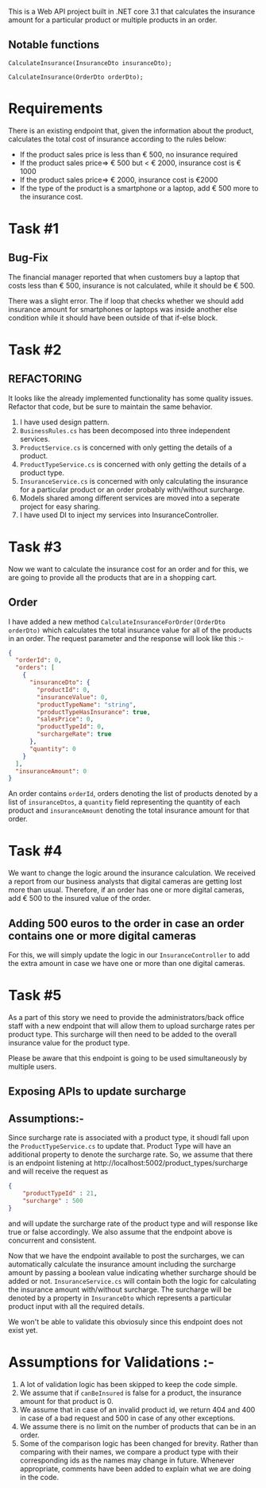 ﻿This is a Web API project built in .NET core 3.1 that calculates the insurance amount for a particular product or multiple products in an order.

## Notable functions
`CalculateInsurance(InsuranceDto insuranceDto);`

`CalculateInsurance(OrderDto orderDto);`

# Requirements
There is an existing endpoint that, given the information about the product, calculates the total cost of insurance according to the rules below:
  - If the product sales price is less than € 500, no insurance required
  - If the product sales price=> € 500 but < € 2000, insurance cost is € 1000
  - If the product sales price=> € 2000, insurance cost is €2000
  - If the type of the product is a smartphone or a laptop, add € 500 more to the insurance cost.


# Task #1 
## Bug-Fix
The financial manager reported that when customers buy a laptop that costs less than € 500, insurance is not calculated, while it should be € 500.

There was a slight error. The if loop that checks whether we should add insurance amount for
smartphones or laptops was inside another else condition while it should have been
outside of that if-else block.

# Task #2 
## REFACTORING
It looks like the already implemented functionality has some quality issues. Refactor that code, but be sure to maintain the same behavior. 

1) I have used design pattern.
2) `BusinessRules.cs` has been decomposed into three independent services.
3) `ProductService.cs` is concerned with only getting the details of a product.
4) `ProductTypeService.cs` is concerned with only getting the details of a product type.
5) `InsuranceService.cs` is concerned with only calculating the insurance for a particular product
or an order probably with/without surcharge.
6) Models shared among different services are moved into a seperate project for easy sharing.
7) I have used DI to inject my services into InsuranceController.

# Task #3 
Now we want to calculate the insurance cost for an order and for this, we are going to provide all the products that are in a shopping cart.

## Order
I have added a new method `CalculateInsuranceForOrder(OrderDto orderDto)` which calculates the total insurance value for all of the products in an order.
The request parameter and the response will look like this :-
```json
{
  "orderId": 0,
  "orders": [
    {
      "insuranceDto": {
        "productId": 0,
        "insuranceValue": 0,
        "productTypeName": "string",
        "productTypeHasInsurance": true,
        "salesPrice": 0,
        "productTypeId": 0,
        "surchargeRate": true
      },
      "quantity": 0
    }
  ],
  "insuranceAmount": 0
}
```

An order contains `orderId`, orders denoting the list of products denoted by a list of `insuranceDtos`, a `quantity` field representing the quantity of each product and `insuranceAmount` denoting the total insurance amount for that order.

# Task #4 
We want to change the logic around the insurance calculation. We received a report from our business analysts that digital cameras are getting lost more than usual. Therefore, if an order has one or more digital cameras, add € 500 to the insured value of the order.

## Adding 500 euros to the order in case an order contains one or more digital cameras
For this, we will simply update the logic in our `InsuranceController` to add the extra amount in case we have one or more than one digital cameras.

# Task #5
As a part of this story we need to provide the administrators/back office staff with a new endpoint that will allow them to upload surcharge rates per product type. This surcharge will then  need to be added to the overall insurance value for the product type.

Please be aware that this endpoint is going to be used simultaneously by multiple users.

## Exposing APIs to update surcharge

## Assumptions:-
Since surcharge rate is associated with a product type, it shoudl fall upon the
`ProductTypeService.cs` to update that. Product Type will have an additional property to denote the surcharge rate. So, we assume that there is an endpoint listening at
http://localhost:5002/product_types/surcharge and will receive the request as

```json
{
    "productTypeId" : 21,
    "surcharge" : 500
}
```
and will update the surcharge rate of the product type and will response like
true or false accordingly. We also assume that the endpoint above is concurrent and consistent.

Now that we have the endpoint available to post the surcharges, we can automatically
calculate the insurance amount including the surcharge amount by passing a boolean value
indicating whether surcharge should be added or not.
`InsuranceService.cs` will contain both the logic for calculating the insurance amount with/without surcharge. The surcharge will be denoted by a property in `InsuranceDto` which represents a particular product input with all the required details.

We won't be able to validate this obviosuly since this endpoint does not exist yet.


# Assumptions for Validations :- 
1) A lot of validation logic has been skipped to keep the code simple.
2) We assume that if `canBeInsured` is false for a product, the insurance amount for that product is 0.
3) We assume that in case of an invalid product id, we return 404 and 400 in case of a bad request and 500 in case of any other exceptions.
4) We assume there is no limit on the number of products that can be in an order.
5) Some of the comparison logic has been changed for brevity. Rather than comparing with their names, we compare a product type with their corresponding ids as the names may change in future. Whenever appropriate, comments have been added to explain what we are doing in the code.
